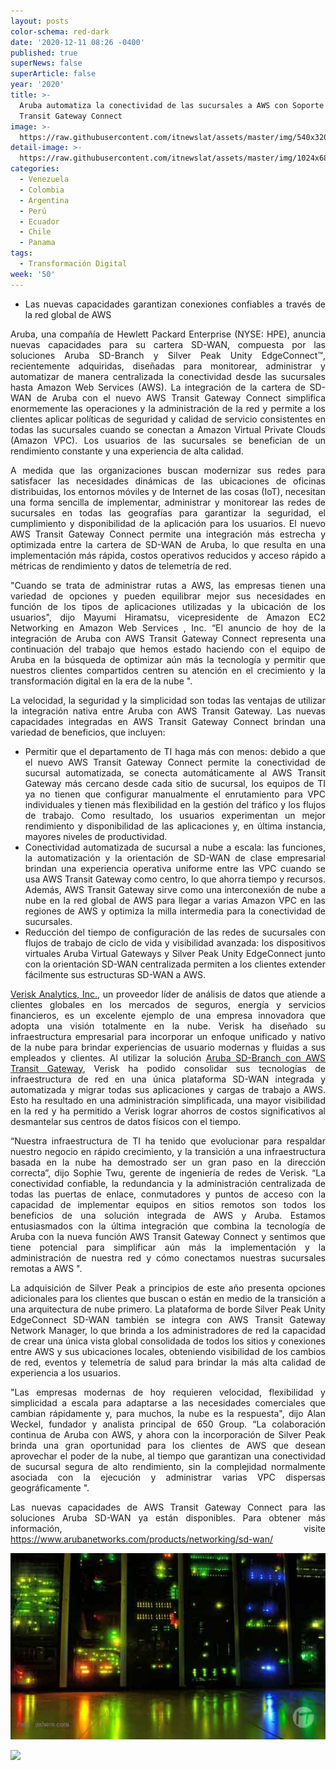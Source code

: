 ```yaml
---
layout: posts
color-schema: red-dark
date: '2020-12-11 08:26 -0400'
published: true
superNews: false
superArticle: false
year: '2020'
title: >-
  Aruba automatiza la conectividad de las sucursales a AWS con Soporte para AWS
  Transit Gateway Connect
image: >-
  https://raw.githubusercontent.com/itnewslat/assets/master/img/540x320/Centro-de-Datos-p.jpg
detail-image: >-
  https://raw.githubusercontent.com/itnewslat/assets/master/img/1024x680/Centro-de-Datos-g.jpg
categories:
  - Venezuela
  - Colombia
  - Argentina
  - Perú
  - Ecuador
  - Chile
  - Panama
tags:
  - Transformación Digital
week: '50'
---
```

<ul style="list-style-type: disc; text-align: justify;">
	<li><strong> </strong>Las nuevas capacidades garantizan conexiones confiables a través de la red global de AWS</li>
</ul>
<p style="text-align: justify;">Aruba, una compañía de Hewlett Packard Enterprise (NYSE: HPE), anuncia nuevas capacidades para su cartera SD-WAN, compuesta por las soluciones Aruba SD-Branch y Silver Peak Unity EdgeConnect™, recientemente adquiridas, diseñadas para monitorear, administrar y automatizar de manera centralizada la conectividad desde las sucursales hasta Amazon Web Services (AWS). La integración de la cartera de SD-WAN de Aruba con el nuevo AWS Transit Gateway Connect simplifica enormemente las operaciones y la administración de la red y permite a los clientes aplicar políticas de seguridad y calidad de servicio consistentes en todas las sucursales cuando se conectan a Amazon Virtual Private Clouds (Amazon VPC). Los usuarios de las sucursales se benefician de un rendimiento constante y una experiencia de alta calidad.</p>
<p style="text-align: justify;">A medida que las organizaciones buscan modernizar sus redes para satisfacer las necesidades dinámicas de las ubicaciones de oficinas distribuidas, los entornos móviles y de Internet de las cosas (IoT), necesitan una forma sencilla de implementar, administrar y monitorear las redes de sucursales en todas las geografías para garantizar la seguridad, el cumplimiento y disponibilidad de la aplicación para los usuarios. El nuevo AWS Transit Gateway Connect permite una integración más estrecha y optimizada entre la cartera de SD-WAN de Aruba, lo que resulta en una implementación más rápida, costos operativos reducidos y acceso rápido a métricas de rendimiento y datos de telemetría de red.</p>
<p style="text-align: justify;">"Cuando se trata de administrar rutas a AWS, las empresas tienen una variedad de opciones y pueden equilibrar mejor sus necesidades en función de los tipos de aplicaciones utilizadas y la ubicación de los usuarios", dijo Mayumi Hiramatsu, vicepresidente de Amazon EC2 Networking en Amazon Web Services , Inc. “El anuncio de hoy de la integración de Aruba con AWS Transit Gateway Connect representa una continuación del trabajo que hemos estado haciendo con el equipo de Aruba en la búsqueda de optimizar aún más la tecnología y permitir que nuestros clientes compartidos centren su atención en el crecimiento y la transformación digital en la era de la nube ".</p>
<p style="text-align: justify;">La velocidad, la seguridad y la simplicidad son todas las ventajas de utilizar la integración nativa entre Aruba con AWS Transit Gateway. Las nuevas capacidades integradas en AWS Transit Gateway Connect brindan una variedad de beneficios, que incluyen:</p>

<ul style="text-align: justify;">
	<li>Permitir que el departamento de TI haga más con menos: debido a que el nuevo AWS Transit Gateway Connect permite la conectividad de sucursal automatizada, se conecta automáticamente al AWS Transit Gateway más cercano desde cada sitio de sucursal, los equipos de TI ya no tienen que configurar manualmente el enrutamiento para VPC individuales y tienen más flexibilidad en la gestión del tráfico y los flujos de trabajo. Como resultado, los usuarios experimentan un mejor rendimiento y disponibilidad de las aplicaciones y, en última instancia, mayores niveles de productividad.</li>
	<li>Conectividad automatizada de sucursal a nube a escala: las funciones, la automatización y la orientación de SD-WAN de clase empresarial brindan una experiencia operativa uniforme entre las VPC cuando se usa AWS Transit Gateway como centro, lo que ahorra tiempo y recursos. Además, AWS Transit Gateway sirve como una interconexión de nube a nube en la red global de AWS para llegar a varias Amazon VPC en las regiones de AWS y optimiza la milla intermedia para la conectividad de sucursales.</li>
	<li>Reducción del tiempo de configuración de las redes de sucursales con flujos de trabajo de ciclo de vida y visibilidad avanzada: los dispositivos virtuales Aruba Virtual Gateways y Silver Peak Unity EdgeConnect junto con la orientación SD-WAN centralizada permiten a los clientes extender fácilmente sus estructuras SD-WAN a AWS.</li>
</ul>
<p style="text-align: justify;"><a href="https://www.verisk.com/">Verisk Analytics, Inc.</a>, un proveedor líder de análisis de datos que atiende a clientes globales en los mercados de seguros, energía y servicios financieros, es un excelente ejemplo de una empresa innovadora que adopta una visión totalmente en la nube. Verisk ha diseñado su infraestructura empresarial para incorporar un enfoque unificado y nativo de la nube para brindar experiencias de usuario modernas y fluidas a sus empleados y clientes. Al utilizar la solución <a href="https://www.arubanetworks.com/resources/case-studies/verisk/">Aruba SD-Branch con AWS Transit Gateway</a>, Verisk ha podido consolidar sus tecnologías de infraestructura de red en una única plataforma SD-WAN integrada y automatizada y migrar todas sus aplicaciones y cargas de trabajo a AWS. Esto ha resultado en una administración simplificada, una mayor visibilidad en la red y ha permitido a Verisk lograr ahorros de costos significativos al desmantelar sus centros de datos físicos con el tiempo.</p>
<p style="text-align: justify;">“Nuestra infraestructura de TI ha tenido que evolucionar para respaldar nuestro negocio en rápido crecimiento, y la transición a una infraestructura basada en la nube ha demostrado ser un gran paso en la dirección correcta”, dijo Sophie Twu, gerente de ingeniería de redes de Verisk. “La conectividad confiable, la redundancia y la administración centralizada de todas las puertas de enlace, conmutadores y puntos de acceso con la capacidad de implementar equipos en sitios remotos son todos los beneficios de una solución integrada de AWS y Aruba. Estamos entusiasmados con la última integración que combina la tecnología de Aruba con la nueva función AWS Transit Gateway Connect y sentimos que tiene potencial para simplificar aún más la implementación y la administración de nuestra red y cómo conectamos nuestras sucursales remotas a AWS ".</p>
<p style="text-align: justify;">La adquisición de Silver Peak a principios de este año presenta opciones adicionales para los clientes que buscan o están en medio de la transición a una arquitectura de nube primero. La plataforma de borde Silver Peak Unity EdgeConnect SD-WAN también se integra con AWS Transit Gateway Network Manager, lo que brinda a los administradores de red la capacidad de crear una única vista global consolidada de todos los sitios y conexiones entre AWS y sus ubicaciones locales, obteniendo visibilidad de los cambios de red, eventos y telemetría de salud para brindar la más alta calidad de experiencia a los usuarios.</p>
<p style="text-align: justify;">"Las empresas modernas de hoy requieren velocidad, flexibilidad y simplicidad a escala para adaptarse a las necesidades comerciales que cambian rápidamente y, para muchos, la nube es la respuesta", dijo Alan Weckel, fundador y analista principal de 650 Group. “La colaboración continua de Aruba con AWS, y ahora con la incorporación de Silver Peak brinda una gran oportunidad para los clientes de AWS que desean aprovechar el poder de la nube, al tiempo que garantizan una conectividad de sucursal segura de alto rendimiento, sin la complejidad normalmente asociada con la ejecución y administrar varias VPC dispersas geográficamente ".</p>
<p style="text-align: justify;">Las nuevas capacidades de AWS Transit Gateway Connect para las soluciones Aruba SD-WAN ya están disponibles. Para obtener más información, visite <a href="https://www.arubanetworks.com/products/networking/sd-wan/">https://www.arubanetworks.com/products/networking/sd-wan/</a></p>

![](https://raw.githubusercontent.com/itnewslat/assets/master/img/540x320/Centro-de-Datos-p.jpg)

<img src="https://tracker.metricool.com/c3po.jpg?hash=56f88a41e39ab42c063cc51676587a04"/>